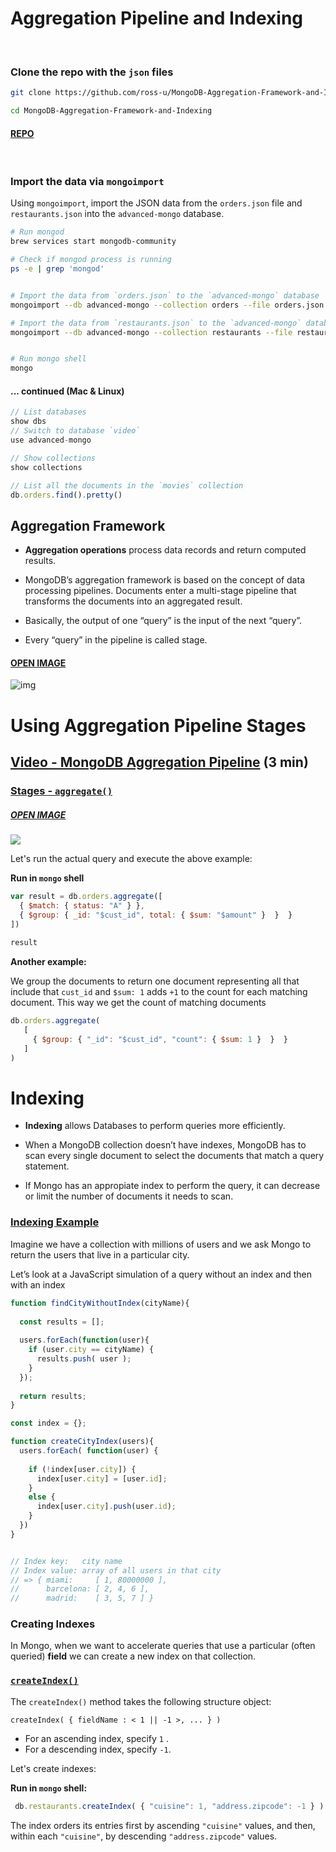 # Aggregation Pipeline and Indexing



<br>



### Clone the repo with the `json` files

```bash
git clone https://github.com/ross-u/MongoDB-Aggregation-Framework-and-Indexing

cd MongoDB-Aggregation-Framework-and-Indexing
```

#### [REPO](https://github.com/ross-u/MongoDB-Aggregation-Framework-and-Indexing)



<br>



### Import the data via `mongoimport`

Using `mongoimport`, import the JSON data from the `orders.json` file and `restaurants.json` into the `advanced-mongo` database.





```bash
# Run mongod
brew services start mongodb-community

# Check if mongod process is running
ps -e | grep 'mongod'


# Import the data from `orders.json` to the `advanced-mongo` database
mongoimport --db advanced-mongo --collection orders --file orders.json --jsonArray

# Import the data from `restaurants.json` to the `advanced-mongo` database
mongoimport --db advanced-mongo --collection restaurants --file restaurants.json --jsonArray


# Run mongo shell
mongo
```



#### ... continued (Mac & Linux)

```js
// List databases
show dbs
// Switch to database `video`
use advanced-mongo

// Show collections
show collections

// List all the documents in the `movies` collection
db.orders.find().pretty()
```





## Aggregation Framework

- **Aggregation operations** process data records and return computed results.



- MongoDB’s aggregation framework is based on the concept of data processing pipelines. Documents enter a multi-stage pipeline that transforms the documents into an aggregated result.

- Basically, the output of one “query” is the input of the next “query”.

- Every “query” in the pipeline is called stage.





#### [OPEN IMAGE](https://i.imgur.com/HErprCS.png)

![img](https://i.imgur.com/HErprCS.png)







# Using Aggregation Pipeline Stages





## [Video - MongoDB Aggregation Pipeline](https://www.youtube.com/watch?v=p5bFDy94cnA) (3 min)









### [ Stages - `aggregate()`](https://docs.mongodb.com/manual/reference/operator/aggregation-pipeline)



##### [OPEN IMAGE](https://i.imgur.com/ZLt2XmA.png)



![](https://i.imgur.com/ZLt2XmA.png)





Let's run the actual query and execute the above example:



**Run in `mongo` shell**

```js
var result = db.orders.aggregate([ 
  { $match: { status: "A" } },
  { $group: { _id: "$cust_id", total: { $sum: "$amount" }  }  } 
])
                                                                                                     
result
```





**Another example:**

We group the documents to return one document representing all that include that `cust_id` and `$sum: 1` adds `+1` to the count for each matching document.  This way we get the count of matching documents

```js
db.orders.aggregate(
   [
     { $group: { "_id": "$cust_id", "count": { $sum: 1 }  }  }
   ]
)
```









# Indexing





- **Indexing** allows Databases to perform queries more efficiently.

- When a MongoDB collection doesn’t have indexes, MongoDB has to scan every single document to select the documents that match a query statement.

- If Mongo has an appropiate index to perform the query, it can decrease or limit the number of documents it needs to scan.





### [Indexing Example](http://learn.ironhack.com/#/learning_unit/6476)

Imagine we have a collection with millions of users and we ask Mongo to return the users that live in a particular city.



Let’s look at a JavaScript simulation of a query without an index and then with an index

```js
function findCityWithoutIndex(cityName){
  
  const results = [];
  
  users.forEach(function(user){
    if (user.city == cityName) {
      results.push( user );
    }
  });
  
  return results;
}
```





```js
const index = {};

function createCityIndex(users){
  users.forEach( function(user) {
                      
    if (!index[user.city]) {
      index[user.city] = [user.id];
    } 
    else {
      index[user.city].push(user.id); 
    }
  })
}


// Index key:   city name
// Index value: array of all users in that city
// => { miami:     [ 1, 80000000 ],
//      barcelona: [ 2, 4, 6 ],
//      madrid:    [ 3, 5, 7 ] }
```





### Creating Indexes

In Mongo, when we want to accelerate queries that use a particular (often queried) **field** we can create a new index on that collection.



### [`createIndex()`](https://docs.mongodb.com/manual/indexes/#create-an-index)



The `createIndex()` method takes the following structure object:

 `createIndex( { fieldName : < 1 || -1 >, ... } ) `



- For an ascending index, specify `1` .
- For a descending index, specify `-1`.







Let's create indexes:



**Run in `mongo` shell:**

```js
 db.restaurants.createIndex( { "cuisine": 1, "address.zipcode": -1 } )
```



The index orders its entries first by ascending `"cuisine"` values, and then, within each `"cuisine"`, by descending `"address.zipcode"` values.